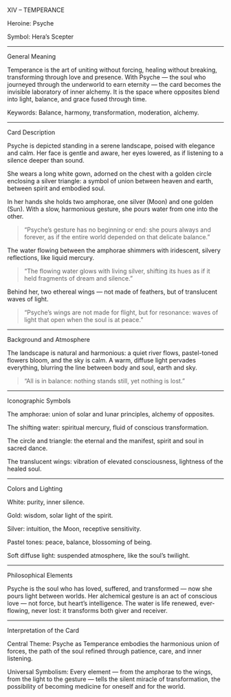 XIV – TEMPERANCE

Heroine: Psyche

Symbol: Hera’s Scepter


---

General Meaning

Temperance is the art of uniting without forcing, healing without breaking, transforming through love and presence.
With Psyche — the soul who journeyed through the underworld to earn eternity — the card becomes the invisible laboratory of inner alchemy.
It is the space where opposites blend into light, balance, and grace fused through time.

Keywords: Balance, harmony, transformation, moderation, alchemy.


---

Card Description

Psyche is depicted standing in a serene landscape, poised with elegance and calm.
Her face is gentle and aware, her eyes lowered, as if listening to a silence deeper than sound.

She wears a long white gown, adorned on the chest with a golden circle enclosing a silver triangle:
a symbol of union between heaven and earth, between spirit and embodied soul.

In her hands she holds two amphorae, one silver (Moon) and one golden (Sun).
With a slow, harmonious gesture, she pours water from one into the other.

> “Psyche’s gesture has no beginning or end: she pours always and forever, as if the entire world depended on that delicate balance.”



The water flowing between the amphorae shimmers with iridescent, silvery reflections, like liquid mercury.

> “The flowing water glows with living silver, shifting its hues as if it held fragments of dream and silence.”



Behind her, two ethereal wings — not made of feathers, but of translucent waves of light.

> “Psyche’s wings are not made for flight, but for resonance: waves of light that open when the soul is at peace.”




---

Background and Atmosphere

The landscape is natural and harmonious: a quiet river flows, pastel-toned flowers bloom, and the sky is calm.
A warm, diffuse light pervades everything, blurring the line between body and soul, earth and sky.

> “All is in balance: nothing stands still, yet nothing is lost.”




---

Iconographic Symbols

The amphorae: union of solar and lunar principles, alchemy of opposites.

The shifting water: spiritual mercury, fluid of conscious transformation.

The circle and triangle: the eternal and the manifest, spirit and soul in sacred dance.

The translucent wings: vibration of elevated consciousness, lightness of the healed soul.



---

Colors and Lighting

White: purity, inner silence.

Gold: wisdom, solar light of the spirit.

Silver: intuition, the Moon, receptive sensitivity.

Pastel tones: peace, balance, blossoming of being.

Soft diffuse light: suspended atmosphere, like the soul’s twilight.



---

Philosophical Elements

Psyche is the soul who has loved, suffered, and transformed — now she pours light between worlds.
Her alchemical gesture is an act of conscious love — not force, but heart’s intelligence.
The water is life renewed, ever-flowing, never lost: it transforms both giver and receiver.


---

Interpretation of the Card

Central Theme:
Psyche as Temperance embodies the harmonious union of forces, the path of the soul refined through patience, care, and inner listening.

Universal Symbolism:
Every element — from the amphorae to the wings, from the light to the gesture — tells the silent miracle of transformation, the possibility of becoming medicine for oneself and for the world.
